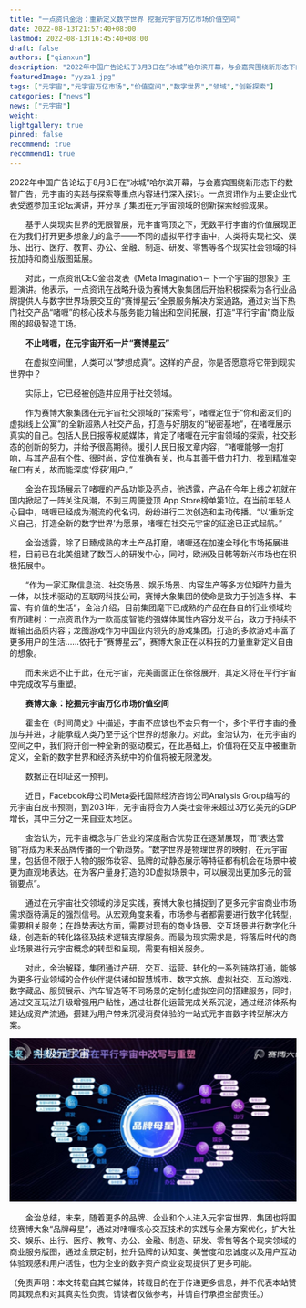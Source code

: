 ```yaml
---
title: "一点资讯金治：重新定义数字世界 挖掘元宇宙万亿市场价值空间"
date: 2022-08-13T21:57:40+08:00
lastmod: 2022-08-13T16:45:40+08:00
draft: false
authors: ["qianxun"]
description: "2022年中国广告论坛于8月3日在“冰城”哈尔滨开幕，与会嘉宾围绕新形态下的数智广告，元宇宙的实践与探索等重点内容进行深入探讨。一点资讯作为主要企业代表受邀参加主论坛演讲，并分享了集团在元宇宙领域的创新探索经验成果。"
featuredImage: "yyza1.jpg"
tags: ["元宇宙","元宇宙万亿市场","价值空间","数字世界","领域","创新探索"]
categories: ["news"]
news: ["元宇宙"]
weight: 
lightgallery: true
pinned: false
recommend: true
recommend1: true
---
```


​        2022年中国广告论坛于8月3日在“冰城”哈尔滨开幕，与会嘉宾围绕新形态下的数智广告，元宇宙的实践与探索等重点内容进行深入探讨。一点资讯作为主要企业代表受邀参加主论坛演讲，并分享了集团在元宇宙领域的创新探索经验成果。

　　基于人类现实世界的无限智展，元宇宙穹顶之下，无数平行宇宙的价值展现正在为我们打开更多想象力的盒子——不同的虚拟平行宇宙中，人类将实现社交、娱乐、出行、医疗、教育、办公、金融、制造、研发、零售等各个现实社会领域的科技加持和商业版图延展。

　　对此，一点资讯CEO金治发表《Meta Imagination－下一个宇宙的想象》主题演讲。他表示，一点资讯在战略升级为赛博大象集团后开始积极探索为各行业品牌提供人与数字世界场景交互的“赛博星云”全景服务解决方案通路，通过对当下热门社交产品“啫喱”的核心技术与服务能力输出和空间拓展，打造“平行宇宙”商业版图的超级智造工场。

　　**不止啫喱，在元宇宙开拓一片“赛博星云”**

　　在虚拟空间里，人类可以“梦想成真”。这样的产品，你是否愿意将它带到现实世界中？

　　实际上，它已经被创造并应用于社交领域。

　　作为赛博大象集团在元宇宙社交领域的“探索号”，啫喱定位于“你和密友们的虚拟线上公寓”的全新超熟人社交产品，打造与好朋友的“秘密基地”，在啫喱展示真实的自己。包括人民日报等权威媒体，肯定了啫喱在元宇宙领域的探索，社交形态的创新的努力，并给予很高期待。援引人民日报文章内容，“啫喱能够一炮打响，与其产品有个性、很时尚，定位准确有关，也与其善于借力打力、找到精准突破口有关，故而能深度‘俘获’用户。”

　　金治在现场展示了啫喱的产品功能及亮点，他透露，产品在今年上线之初就在国内掀起了一阵关注风潮，不到三周便登顶 App Store榜单第1位。在当前年轻人心目中，啫喱已经成为潮流的代名词，纷纷进行二次创造和主动传播。“以‘重新定义自己，打造全新的数字世界’为愿景，啫喱在社交元宇宙的征途已正式起航。”

　　金治透露，除了日臻成熟的本土产品打磨，啫喱还在加速全球化市场拓展进程，目前已在北美组建了数百人的研发中心，同时，欧洲及日韩等新兴市场也在积极拓展中。

　　“作为一家汇聚信息流、社交场景、娱乐场景、内容生产等多方位矩阵力量为一体，以技术驱动的互联网科技公司，赛博大象集团的使命是致力于创造多样、丰富、有价值的生活”，金治介绍，目前集团麾下已成熟的产品在各自的行业领域均有所建树：一点资讯作为一款高度智能的强媒体属性内容分发平台，致力于持续不断输出品质内容；龙图游戏作为中国业内领先的游戏集团，打造的多款游戏丰富了更多用户的生活……依托于“赛博星云”，赛博大象正在以科技的力量重新定义自由的想象。

　　而未来远不止于此，在元宇宙，完美画面正在徐徐展开，其定义将在平行宇宙中完成改写与重塑。

　　**赛博大象：挖掘元宇宙万亿市场价值空间**

　　霍金在《时间简史》中描述，宇宙不应该也不会只有一个，多个平行宇宙的叠加与并进，才能承载人类乃至于这个世界的想象力。对此，金治认为，在元宇宙的空间之中，我们将开创一种全新的驱动模式，在此基础上，价值将在交互中被重新定义，全新的数字世界和经济系统中的价值将被无限激发。

　　数据正在印证这一预判。

　　近日，Facebook母公司Meta委托国际经济咨询公司Analysis Group编写的元宇宙白皮书预测，到2031年，元宇宙将会为人类社会带来超过3万亿美元的GDP增长，其中三分之一来自亚太地区。

　　金治认为，元宇宙概念与广告业的深度融合优势正在逐渐展现，而“表达营销”将成为未来品牌传播的一个新趋势。“数字世界是物理世界的映射，在元宇宙里，包括但不限于人物的服饰妆容、品牌的动静态展示等特征都有机会在场景中被更为直观地表达。在为客户量身打造的3D虚拟场景中，可以展现出更加多元的营销要点”。

　　通过在元宇宙社交领域的涉足实践，赛博大象也捕捉到了更多元宇宙商业市场需求亟待满足的强烈信号。从宏观角度来看，市场参与者都需要进行数字化转型，需要相关服务；在趋势表达方面，需要对现有的商业场景、交互场景进行数字化升级，创造新的转化路径及技术逻辑支撑服务。而最为现实需求是，将落后时代的商业场景进行元宇宙概念的转型和呈现，需要有相关服务。

　　对此，金治解释，集团通过产研、交互、运营、转化的一系列链路打通，能够为更多行业领域的合作伙伴提供诸如智慧城市、数字文旅、虚拟社交、互动游戏、数字藏品、服贸展示、汽车智造等不同场景的定制化虚拟空间的搭建服务，同时，通过交互玩法升级增强用户黏性，通过社群化运营完成关系沉淀，通过经济体系构建达成资产流通，搭建为用户带来沉浸消费体验的一站式元宇宙数字转型解决方案。

![](yyza2.jpg)

　　金治总结，未来，随着更多的品牌、企业和个人进入元宇宙世界，集团也将围绕赛博大象“品牌母星”，通过对啫喱核心交互技术的实践与全景方案优化，扩大社交、娱乐、出行、医疗、教育、办公、金融、制造、研发、零售等各个现实领域的商业服务版图，通过全景定制，拉升品牌的认知度、美誉度和忠诚度以及用户互动体验观感和用户活性，也为企业的数字资产商业变现提供了更多可能。

（免责声明：本文转载自其它媒体，转载目的在于传递更多信息，并不代表本站赞同其观点和对其真实性负责。请读者仅做参考，并请自行承担全部责任。）